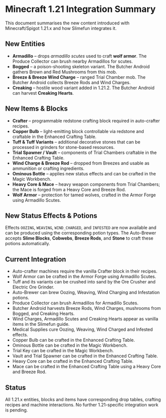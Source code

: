 # Minecraft 1.21 Integration Summary

This document summarises the new content introduced with Minecraft/Spigot 1.21.x and how Slimefun integrates it.

## New Entities
- **Armadillo** – drops *armadillo scutes* used to craft **wolf armor**. The Produce Collector can brush nearby Armadillos for scutes.
- **Bogged** – a poison-shooting skeleton variant. The Butcher Android gathers Brown and Red Mushrooms from this mob.
- **Breeze & Breeze Wind Charge** – ranged Trial Chamber mob. The Butcher Android collects Breeze Rods and Wind Charges.
- **Creaking** – hostile wood variant added in 1.21.2. The Butcher Android can harvest **Creaking Hearts**.

## New Items & Blocks
- **Crafter** – programmable redstone crafting block required in auto-crafter recipes.
- **Copper Bulb** – light-emitting block controllable via redstone and craftable in the Enhanced Crafting Table.
- **Tuff & Tuff Variants** – additional decorative stones that can be processed in grinders for stone-based resources.
- **Trial Spawner / Vault** – components of Trial Chambers craftable in the Enhanced Crafting Table.
- **Wind Charge & Breeze Rod** – dropped from Breezes and usable as ammunition or crafting ingredients.
- **Ominous Bottle** – applies new status effects and can be crafted in the Magic Workbench.
- **Heavy Core & Mace** – heavy weapon components from Trial Chambers; the Mace is forged from a Heavy Core and Breeze Rod.
- **Wolf Armor** – protection for tamed wolves, crafted in the Armor Forge using Armadillo Scutes.

## New Status Effects & Potions
Effects `OOZING`, `WEAVING`, `WIND_CHARGED`, and `INFESTED` are now available and can be produced using the corresponding potion types. The Auto-Brewer accepts **Slime Blocks**, **Cobwebs**, **Breeze Rods**, and **Stone** to craft these potions automatically.

## Current Integration
- Auto-crafter machines require the vanilla Crafter block in their recipes.
- Wolf Armor can be crafted in the Armor Forge using Armadillo Scutes.
- Tuff and its variants can be crushed into sand by the Ore Crusher and Electric Ore Grinder.
- Auto-Brewer can brew Oozing, Weaving, Wind Charging and Infestation potions.
- Produce Collector can brush Armadillos for Armadillo Scutes.
- Butcher Android harvests Breeze Rods, Wind Charges, mushrooms from Bogged, and Creaking Hearts.
- Wind Charges, Armadillo Scutes and Creaking Hearts appear as vanilla items in the Slimefun guide.
- Medical Supplies cure Oozing, Weaving, Wind Charged and Infested effects.
- Copper Bulb can be crafted in the Enhanced Crafting Table.
- Ominous Bottle can be crafted in the Magic Workbench.
- Trial Key can be crafted in the Magic Workbench.
- Vault and Trial Spawner can be crafted in the Enhanced Crafting Table.
- Heavy Core can be crafted in the Enhanced Crafting Table.
- Mace can be crafted in the Enhanced Crafting Table using a Heavy Core and Breeze Rod.
 
## Status
All 1.21.x entities, blocks and items have corresponding drop tables, crafting recipes and machine interactions. No further 1.21-specific integration work is pending.
